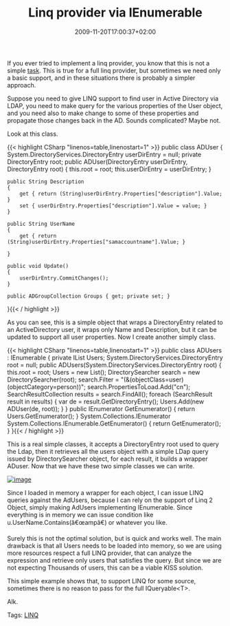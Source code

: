 ﻿---
title: "Linq provider via IEnumerable"
description: ""
date: 2009-11-20T17:00:37+02:00
draft: false
tags: [LINQ]
categories: [LINQ]
---
If you ever tried to implement a linq provider, you know that this is not a simple [task](http://blogs.msdn.com/mattwar/pages/linq-links.aspx). This is true for a full linq provider, but sometimes we need only a basic support, and in these situations there is probably a simpler approach.

Suppose you need to give LINQ support to find user in Active Directory via LDAP, you need to make query for the various properties of the User object, and you need also to make change to some of these properties and propagate those changes back in the AD. Sounds complicated? Maybe not.

Look at this class.

{{< highlight CSharp "linenos=table,linenostart=1" >}}
public class ADUser
{
    System.DirectoryServices.DirectoryEntry userDirEntry = null;
    private DirectoryEntry root;
    public ADUser(DirectoryEntry userDirEntry, DirectoryEntry root)
    {
        this.root = root;
        this.userDirEntry = userDirEntry;
    }

    public String Description
    {
        get { return (String)userDirEntry.Properties["description"].Value; }
        set { userDirEntry.Properties["description"].Value = value; }
    }

    public String UserName
    {
        get { return (String)userDirEntry.Properties["samaccountname"].Value; }

    }

    public void Update()
    {
        userDirEntry.CommitChanges();
    }

    public ADGroupCollection Groups { get; private set; }
}{{< / highlight >}}

<!-- Code inserted with Steve Dunn's Windows Live Writer Code Formatter Plugin.  http://dunnhq.com -->

As you can see, this is a simple object that wraps a DirectoryEntry related to an ActiveDirectory user, it wraps only Name and Description, but it can be updated to support all user properties. Now I create another simply class.

{{< highlight CSharp "linenos=table,linenostart=1" >}}
public class ADUsers : IEnumerable<ADUser>
{
    private IList<ADUser> Users;
    System.DirectoryServices.DirectoryEntry root = null;
    public ADUsers(System.DirectoryServices.DirectoryEntry root)
    {
        this.root = root;
        Users = new List<ADUser>();
        DirectorySearcher search = new DirectorySearcher(root);
        search.Filter = "(&(objectClass=user)(objectCategory=person))";
        search.PropertiesToLoad.Add("cn");
        SearchResultCollection results = search.FindAll();
        foreach (SearchResult result in results)
        {
            var de = result.GetDirectoryEntry();
            Users.Add(new ADUser(de, root));
        }
    }
    public IEnumerator<ADUser> GetEnumerator()
    {
        return Users.GetEnumerator();
    }
    System.Collections.IEnumerator System.Collections.IEnumerable.GetEnumerator()
    {
        return GetEnumerator();
    }
}{{< / highlight >}}

<!-- Code inserted with Steve Dunn's Windows Live Writer Code Formatter Plugin.  http://dunnhq.com -->

This is a real simple classes, it accepts a DirectoryEntry root used to query the Ldap, then it retrieves all the users object with a simple LDap query issued by DirectorySearcher object, for each result, it builds a wrapper ADuser. Now that we have these two simple classes we can write.

[![image](http://www.codewrecks.com/blog/wp-content/uploads/2009/11/image_thumb19.png "image")](http://www.codewrecks.com/blog/wp-content/uploads/2009/11/image19.png)

Since I loaded in memory a wrapper for each object, I can issue LINQ queries against the AdUsers, because I can rely on the support of Linq 2 Object, simply making AdUsers implementing IEnumerable. Since everything is in memory we can issue condition like u.UserName.Contains(â€œampâ€) or whatever you like.

Surely this is not the optimal solution, but is quick and works well. The main drawback is that all Users needs to be loaded into memory, so we are using more resources respect a full LINQ provider, that can analyze the expression and retrieve only users that satisfies the query. But since we are not expecting Thousands of users, this can be a viable KISS solution.

This simple example shows that, to support LINQ for some source, sometimes there is no reason to pass for the full IQueryable&lt;T&gt;.

Alk.

Tags: [LINQ](http://technorati.com/tag/LINQ)
